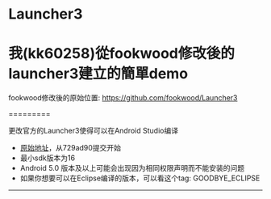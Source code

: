 

Launcher3
=========
我(kk60258)從fookwood修改後的launcher3建立的簡單demo
=========

fookwood修改後的原始位置: https://github.com/fookwood/Launcher3

=========

更改官方的Launcher3使得可以在Android Studio编译

* [原始地址](https://android.googlesource.com/platform/packages/apps/Launcher3/)，从729ad90提交开始
* 最小sdk版本为16
* Android 5.0 版本及以上可能会出现因为相同权限声明而不能安装的问题
* 如果你想要可以在Eclipse编译的版本，可以看这个tag: GOODBYE_ECLIPSE


---

